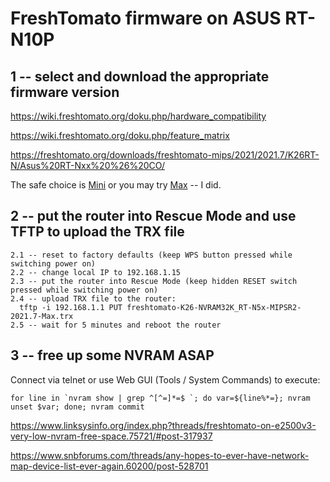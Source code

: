 # FreshTomato firmware on ASUS RT-N10P

## 1 -- select and download the appropriate firmware version

https://wiki.freshtomato.org/doku.php/hardware_compatibility

https://wiki.freshtomato.org/doku.php/feature_matrix

https://freshtomato.org/downloads/freshtomato-mips/2021/2021.7/K26RT-N/Asus%20RT-Nxx%20%26%20CO/

The safe choice is [Mini](https://freshtomato.org/downloads/freshtomato-mips/2021/2021.7/K26RT-N/Asus%20RT-Nxx%20%26%20CO/freshtomato-K26-NVRAM32K_RT-N5x-MIPSR2-2021.7-Mini.zip) or you may try [Max](https://freshtomato.org/downloads/freshtomato-mips/2021/2021.7/K26RT-N/Asus%20RT-Nxx%20%26%20CO/freshtomato-K26-NVRAM32K_RT-N5x-MIPSR2-2021.7-Max.zip) -- I did.

## 2 -- put the router into Rescue Mode and use TFTP to upload the TRX file

```
2.1 -- reset to factory defaults (keep WPS button pressed while switching power on)
2.2 -- change local IP to 192.168.1.15
2.3 -- put the router into Rescue Mode (keep hidden RESET switch pressed while switching power on)
2.4 -- upload TRX file to the router:
  tftp -i 192.168.1.1 PUT freshtomato-K26-NVRAM32K_RT-N5x-MIPSR2-2021.7-Max.trx
2.5 -- wait for 5 minutes and reboot the router
```

## 3 -- free up some NVRAM ASAP

Connect via telnet or use Web GUI (Tools / System Commands) to execute:
```
for line in `nvram show | grep ^[^=]*=$ `; do var=${line%*=}; nvram unset $var; done; nvram commit
```
https://www.linksysinfo.org/index.php?threads/freshtomato-on-e2500v3-very-low-nvram-free-space.75721/#post-317937

https://www.snbforums.com/threads/any-hopes-to-ever-have-network-map-device-list-ever-again.60200/post-528701
